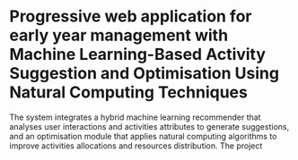 # Progressive web application for early year management with Machine Learning-Based Activity Suggestion and Optimisation Using Natural Computing Techniques 
The system integrates a hybrid machine learning recommender that analyses user interactions and activities attributes to generate suggestions, and an optimisation module that applies natural computing algorithms to improve activities allocations and resources distribution. The project 
